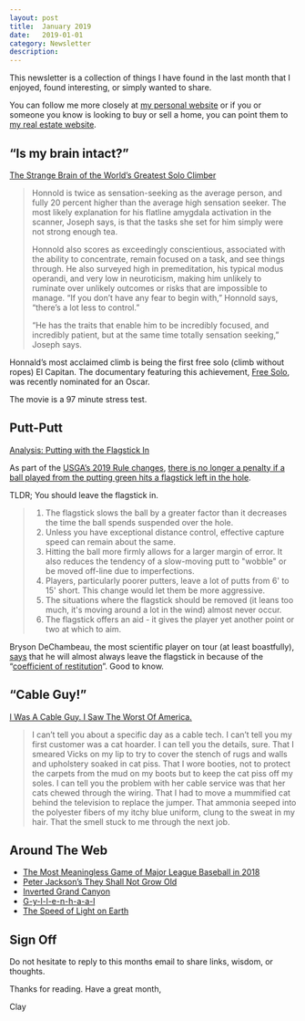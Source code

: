 ```yaml
---
layout: post
title:  January 2019
date:   2019-01-01
category: Newsletter
description: 
---
```


This newsletter is a collection of things I have found in the last month that I enjoyed, found interesting, or simply wanted to share.

You can follow me more closely at [my personal website](http://claycarson.net "Personal Website") or if you or someone you know is looking to buy or sell a home, you can point them to [my real estate website](http://claycarson.com "Business Website ").

## “Is my brain intact?”

[The Strange Brain of the World’s Greatest Solo Climber](http://nautil.us/issue/61/coordinates/the-strange-brain-of-the-worlds-greatest-solo-climber-rp "The Strange Brain of the World’s Greatest Solo Climber")

> Honnold is twice as sensation-seeking as the average person, and fully 20 percent higher than the average high sensation seeker. The most likely explanation for his flatline amygdala activation in the scanner, Joseph says, is that the tasks she set for him simply were not strong enough tea.
> 
> Honnold also scores as exceedingly conscientious, associated with the ability to concentrate, remain focused on a task, and see things through. He also surveyed high in premeditation, his typical modus operandi, and very low in neuroticism, making him unlikely to ruminate over unlikely outcomes or risks that are impossible to manage. “If you don’t have any fear to begin with,” Honnold says, “there’s a lot less to control.”
> 
> “He has the traits that enable him to be incredibly focused, and incredibly patient, but at the same time totally sensation seeking,” Joseph says.

Honnald’s most acclaimed climb is being the first free solo (climb without ropes) El Capitan. The documentary featuring this achievement, [Free Solo](https://www.nationalgeographic.com/films/free-solo/ "Free Solo"), was recently nominated for an Oscar.

The movie is a 97 minute stress test. 

## Putt-Putt

[Analysis: Putting with the Flagstick In](https://thesandtrap.com/forums/topic/93352-putting-with-the-flagstick-in/ "Putting with the Flagstick In")

As part of the [USGA’s 2019 Rule changes](https://www.usga.org/content/usga/home-page/rules-hub/rules-modernization/major-changes/major-changes.html "USGA's 2019 Rule Changes"), [there is no longer a penalty if a ball played from the putting green hits a flagstick left in the hole](https://www.usga.org/content/usga/home-page/rules-hub/rules-modernization/major-changes/ball-played-from-the-putting-green-hits-unattended-flagstick-in-hole.html "There is no longer a penalty if a ball played from the putting green hits a flagstick left in the hole").

TLDR; You should leave the flagstick in.

> 1. The flagstick slows the ball by a greater factor than it decreases the time the ball spends suspended over the hole.
> 2. Unless you have exceptional distance control, effective capture speed can remain about the same.
> 3. Hitting the ball more firmly allows for a larger margin of error. It also reduces the tendency of a slow-moving putt to "wobble" or be moved off-line due to imperfections.
> 4. Players, particularly poorer putters, leave a lot of putts from 6' to 15' short. This change would let them be more aggressive.
> 5. The situations where the flagstick should be removed (it leans too much, it's moving around a lot in the wind) almost never occur.
> 6. The flagstick offers an aid - it gives the player yet another point or two at which to aim.

Bryson DeChambeau, the most scientific player on tour (at least boastfully), [says](https://www.golfdigest.com/story/bryson-dechambeau-says-hell-putt-with-the-pin-in-next-year-most-of-the-time-because-science "says") that he will almost always leave the flagstick in because of the “[coefficient of restitution](https://en.wikipedia.org/wiki/Coefficient_of_restitution "Coefficient of Restitution")”. Good to know.

## “Cable Guy!”

[I Was A Cable Guy. I Saw The Worst Of America.](https://www.huffingtonpost.com/entry/cable-tech-dick-cheney-sex-dungeon_us_5c0ea571e4b06484c9fd4c21 "I Was A Cable Guy. I Saw The Worst Of America.")

> I can’t tell you about a specific day as a cable tech. I can’t tell you my first customer was a cat hoarder. I can tell you the details, sure. That I smeared Vicks on my lip to try to cover the stench of rugs and walls and upholstery soaked in cat piss. That I wore booties, not to protect the carpets from the mud on my boots but to keep the cat piss off my soles. I can tell you the problem with her cable service was that her cats chewed through the wiring. That I had to move a mummified cat behind the television to replace the jumper. That ammonia seeped into the polyester fibers of my itchy blue uniform, clung to the sweat in my hair. That the smell stuck to me through the next job.
> 
## Around The Web
- [The Most Meaningless Game of Major League Baseball in 2018](https://www.reddit.com/r/baseball/comments/ac6foj/oc_the_most_meaningless_game_of_2018/ "Analysis: The Most Meaningless Game of Baseball in 2018")
- [Peter Jackson’s They Shall Not Grow Old](https://www.youtube.com/watch?v=IrabKK9Bhds "They Shall Not Grow Old")
- [Inverted Grand Canyon](https://adventuresinmapping.com/2019/01/10/inverted-grand-canyon/ "Inverted Grand Canyon")
- [G-y-l-l-e-n-h-a-a-l](https://twitter.com/HalfEatenScone/status/1084855992154640388)
- [The Speed of Light on Earth](https://www.youtube.com/watch?v=WJqg3B2_Kwc "The Speed of Light on Earth")

## Sign Off

Do not hesitate to reply to this months email to share links, wisdom, or thoughts.

Thanks for reading. Have a great month,

Clay